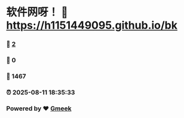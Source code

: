 # 软件网呀！ :link: https://h1151449095.github.io/bk 
### :page_facing_up: [2](https://h1151449095.github.io/bk/tag.html) 
### :speech_balloon: 0 
### :hibiscus: 1467 
### :alarm_clock: 2025-08-11 18:35:33 
### Powered by :heart: [Gmeek](https://github.com/Meekdai/Gmeek)
